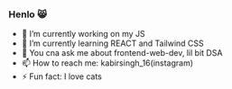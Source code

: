 ### Henlo 😸
- 🔭 I’m currently working on my JS 
- 🌱 I’m currently learning REACT and Tailwind CSS
- 💬 You cna ask me about frontend-web-dev, lil bit DSA
- 📫 How to reach me: kabirsingh_16(instagram)
- ⚡ Fun fact: I love cats 
